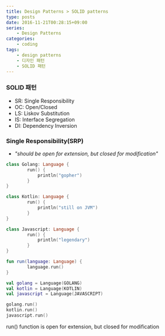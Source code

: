 ```yaml
---
title: Design Patterns > SOLID patterns
type: posts
date: 2016-11-21T00:28:15+09:00
series:
    - Design Patterns
categories:
    - coding
tags:
    - design patterns
    - 디자인 패턴
    - SOLID 패턴
---
```


### SOLID 패턴

- SR: Single Responsibility
- OC: Open/Closed
- LS: Liskov Substitution
- IS: Interface Segregation
- DI: Dependency Inversion


### Single Responsibility(SRP)

- _"should be open for extension, but closed for modification"_


```kotlin
class Golang: Language {
        run() {
            println("gopher")
        }
}

class Kotlin: Language {
        run() {
            println("still on JVM")
        }
}

class Javascript: Language {
        run() {
            println("legendary")
        }
}

fun run(language: Language) {
        language.run()
}

val golang = Language(GOLANG)
val kotlin = Language(KOTLIN)
val javascript = Language(JAVASCRIPT)

golang.run()
kotlin.run()
javascript.run()
```

run() function is open for extension, but closed for modification